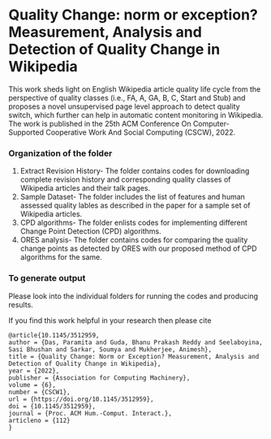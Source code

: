 # Quality Change: norm or exception? Measurement, Analysis and Detection of Quality Change in Wikipedia

This work sheds light on English Wikipedia article quality life cycle from the perspective of quality classes (i.e., FA, A, GA, B, C, Start and Stub) and proposes a novel unsupervised page level approach to detect quality switch, which further can help in automatic content monitoring in Wikipedia. The work is published in the 25th ACM Conference On Computer-Supported Cooperative Work And Social Computing (CSCW), 2022.

### Organization of the folder ###

1. Extract Revision History- The folder contains codes for downloading complete revision history and corresponding quality classes of Wikipedia articles and their talk pages.
2. Sample Dataset- The folder includes the list of features and human assessed quality lables as described in the paper for a sample set of Wikipedia articles.
3. CPD algorithms- The folder enlists codes for implementing different Change Point Detection (CPD) algorithms.
4. ORES analysis- The folder contains codes for comparing the quality change points as detected by ORES with our proposed method of CPD algorithms for the same.


### To generate output ###

Please look into the individual folders for running the codes and producing results. 

If you find this work helpful in your research then please cite 

```
@article{10.1145/3512959,
author = {Das, Paramita and Guda, Bhanu Prakash Reddy and Seelaboyina, Sasi Bhushan and Sarkar, Soumya and Mukherjee, Animesh},
title = {Quality Change: Norm or Exception? Measurement, Analysis and Detection of Quality Change in Wikipedia},
year = {2022},
publisher = {Association for Computing Machinery},
volume = {6},
number = {CSCW1},
url = {https://doi.org/10.1145/3512959},
doi = {10.1145/3512959},
journal = {Proc. ACM Hum.-Comput. Interact.},
articleno = {112}
}

```

